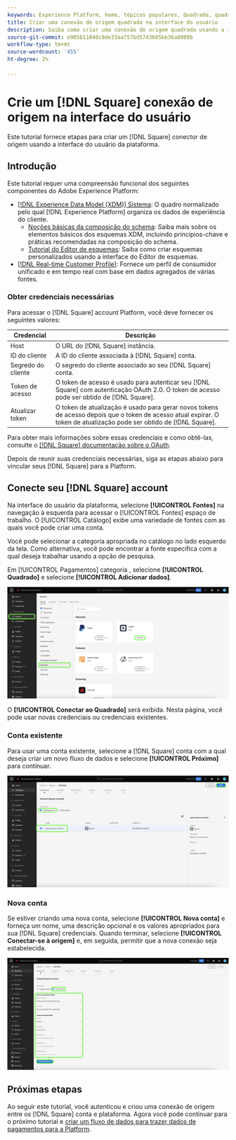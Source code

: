 ```yaml
---
keywords: Experience Platform, home, tópicos populares, Quadrado, quadrado
title: Criar uma conexão de origem quadrada na interface do usuário
description: Saiba como criar uma conexão de origem quadrada usando a interface do usuário do Adobe Experience Platform.
source-git-commit: e905b11040c8de33aa757bd5743605bb36a8009b
workflow-type: tm+mt
source-wordcount: '455'
ht-degree: 2%

---
```


# Crie um [!DNL Square] conexão de origem na interface do usuário

Este tutorial fornece etapas para criar um [!DNL Square] conector de origem usando a interface do usuário da plataforma.

## Introdução

Este tutorial requer uma compreensão funcional dos seguintes componentes do Adobe Experience Platform:

* [[!DNL Experience Data Model (XDM)] Sistema](../../../../../xdm/home.md): O quadro normalizado pelo qual [!DNL Experience Platform] organiza os dados de experiência do cliente.
   * [Noções básicas da composição do schema](../../../../../xdm/schema/composition.md): Saiba mais sobre os elementos básicos dos esquemas XDM, incluindo princípios-chave e práticas recomendadas na composição do schema.
   * [Tutorial do Editor de esquemas](../../../../../xdm/tutorials/create-schema-ui.md): Saiba como criar esquemas personalizados usando a interface do Editor de esquemas.
* [[!DNL Real-time Customer Profile]](../../../../../profile/home.md): Fornece um perfil de consumidor unificado e em tempo real com base em dados agregados de várias fontes.

### Obter credenciais necessárias

Para acessar o [!DNL Square] account Platform, você deve fornecer os seguintes valores:

| Credencial | Descrição |
| --- | --- |
| Host | O URL do [!DNL Square] instância. |
| ID do cliente | A ID do cliente associada à [!DNL Square] conta. |
| Segredo do cliente | O segredo do cliente associado ao seu [!DNL Square] conta. |
| Token de acesso | O token de acesso é usado para autenticar seu [!DNL Square] com autenticação OAuth 2.0. O token de acesso pode ser obtido de [!DNL Square]. |
| Atualizar token | O token de atualização é usado para gerar novos tokens de acesso depois que o token de acesso atual expirar. O token de atualização pode ser obtido de [!DNL Square]. |

Para obter mais informações sobre essas credenciais e como obtê-las, consulte o [[!DNL Square] documentação sobre o OAuth](https://developer.squareup.com/docs/oauth-api/receive-and-manage-tokens).

Depois de reunir suas credenciais necessárias, siga as etapas abaixo para vincular seus [!DNL Square] para a Platform.

## Conecte seu [!DNL Square] account

Na interface do usuário da plataforma, selecione **[!UICONTROL Fontes]** na navegação à esquerda para acessar o [!UICONTROL Fontes] espaço de trabalho. O [!UICONTROL Catálogo] exibe uma variedade de fontes com as quais você pode criar uma conta.

Você pode selecionar a categoria apropriada no catálogo no lado esquerdo da tela. Como alternativa, você pode encontrar a fonte específica com a qual deseja trabalhar usando a opção de pesquisa.

Em [!UICONTROL Pagamentos] categoria , selecione **[!UICONTROL Quadrado]** e selecione **[!UICONTROL Adicionar dados]**.

![catálogo](../../../../images/tutorials/create/square/catalog.png)

O **[!UICONTROL Conectar ao Quadrado]** será exibida. Nesta página, você pode usar novas credenciais ou credenciais existentes.

### Conta existente

Para usar uma conta existente, selecione a [!DNL Square] conta com a qual deseja criar um novo fluxo de dados e selecione **[!UICONTROL Próximo]** para continuar.

![existente](../../../../images/tutorials/create/square/existing.png)

### Nova conta

Se estiver criando uma nova conta, selecione **[!UICONTROL Nova conta]** e forneça um nome, uma descrição opcional e os valores apropriados para sua [!DNL Square] credenciais. Quando terminar, selecione **[!UICONTROL Conectar-se à origem]** e, em seguida, permitir que a nova conexão seja estabelecida.

![novo](../../../../images/tutorials/create/square/new.png)

## Próximas etapas

Ao seguir este tutorial, você autenticou e criou uma conexão de origem entre os [!DNL Square] conta e plataforma. Agora você pode continuar para o próximo tutorial e [criar um fluxo de dados para trazer dados de pagamentos para a Platform](../../dataflow/payments.md).
